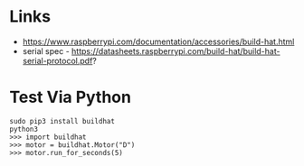 

Links
=====
* https://www.raspberrypi.com/documentation/accessories/build-hat.html
* serial spec - https://datasheets.raspberrypi.com/build-hat/build-hat-serial-protocol.pdf?


Test Via Python
=====
```
sudo pip3 install buildhat
python3
>>> import buildhat
>>> motor = buildhat.Motor("D")
>>> motor.run_for_seconds(5)

```
